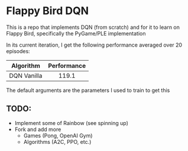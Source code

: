 # Flappy Bird DQN

This is a repo that implements DQN (from scratch) and for it to learn on Flappy Bird, specifically the PyGame/PLE implementation

In its current iteration, I get the following performance averaged over 20 episodes:

| Algorithm | Performance |
| :----:       | :----:         |
| DQN Vanilla  | 119.1   |

The default arguments are the parameters I used to train to get this

## TODO:
* Implement some of Rainbow (see spinning up)
* Fork and add more
    * Games (Pong, OpenAI Gym)
    * Algorithms (A2C, PPO, etc.)
